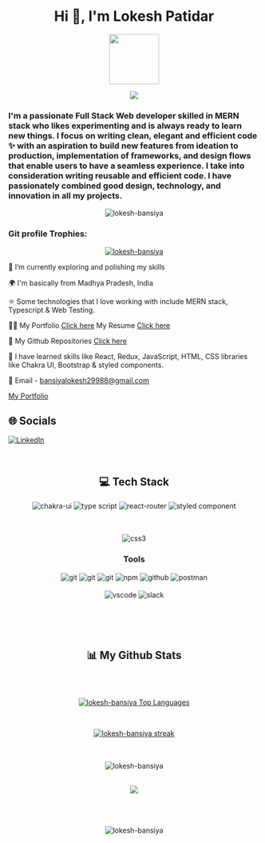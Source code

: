 
<h1 align="center">Hi 👋, I'm Lokesh Patidar</h1>
<!-- ![accpal-logo-for-emails](https://github.com/user-attachments/assets/9a78fc63-379d-4401-80b9-c6413ccb3b23) -->
<!-- ![lockhat-logo](https://github.com/user-attachments/assets/3f4de3e3-569c-4603-b830-185994df1069) -->






<!-- ![IL-Logo](https://github.com/user-attachments/assets/57b53539-7144-4078-b326-8832c0ab19ed) -->






<div align="center">
  <img src="https://media.giphy.com/media/M9gbBd9nbDrOTu1Mqx/giphy.gif" width="100"/>
</div>

<p align="center">
  <a href="https://github.com/DenverCoder1/readme-typing-svg">
    <img src="https://readme-typing-svg.demolab.com/?lines=Hi! My self Lokesh Patidar 👦🏽; I am a Full-stack%20web%20developer 👨🏻‍💻; Interested in working with team;Curious%20to%20learn%20new%20things !&font=Fira%20Code&center=true&width=440&height=45&color=#37bcf7&vCenter=true&size=22&pause=1000"></a>
</p>


<h3 align="center" an aspiring Full Stack MERN Developer from India.</h3>
  
<h3>
  I'm a passionate Full Stack Web developer skilled in MERN stack who likes experimenting and is always ready to learn new things. I focus on writing clean, elegant and efficient code ✨ with an aspiration to build new features from ideation to production, implementation of frameworks, and design flows that enable users to have a seamless experience. I take into consideration writing reusable and efficient code. I have passionately combined good design, technology, and innovation in all my projects.
</h3>


<p align="center"> <img src="https://komarev.com/ghpvc/?username=lokesh-bansiya&label=Profile%20views&color=0e75b6&style=flat" alt="lokesh-bansiya" /> </p>

<h3 align="left">Git profile Trophies:</h3>
<p align="center"> 
  <a href="https://github.com/ryo-ma/github-profile-trophy">
    <img src="https://github-profile-trophy.vercel.app/?username=lokesh-bansiya" alt="lokesh-bansiya" />
  </a> 
</p>


🔭 I’m currently exploring and polishing my skills

🌍 I'm basically from Madhya Pradesh, India

⚛️ Some technologies that I love working with include MERN stack, Typescript & Web Testing.

👨‍💻 My Portfolio [Click here](https://lokesh-bansiya.github.io/)
My Resume [Click here](https://1drv.ms/b/c/e5a54242a0eca193/EfMik6XtvAJKpVgcSusDeU0BfrrnZFjrxnsPaCGEMzbTww?e=ew3CSm)



👀 My Github Repositories [Click here](https://github.com/lokesh-bansiya?tab=repositories)

🚀 I have learned skills like React, Redux, JavaScript, HTML, CSS libraries like Chakra UI, Bootstrap & styled components.

📧 Email - bansiyalokesh29988@gmail.com

<p><a href="https://lokesh-bansiya.github.io/">My Portfolio </a></p>

## 🌐 Socials
[![LinkedIn](https://img.shields.io/badge/LinkedIn-%230077B5.svg?logo=linkedin&logoColor=white)](https://www.linkedin.com/in/lokesh-patidar-aa45a0236/) 

<br/>

<h2 align="center">💻 Tech Stack</h2>

<div align="center">
  <img src = "https://img.shields.io/badge/chakra ui-%234ED1C5.svg?style=for-the-badge&logo=chakraui&logoColor=white" align="center" alt="chakra-ui"/>
  <img src="https://img.shields.io/badge/typescript-%23007ACC.svg?style=for-the-badge&logo=typescript&logoColor=white"  align="center" alt="type script"/>
  <img src="https://img.shields.io/badge/React_Router-CA4245?style=for-the-badge&logo=react-router&logoColor=white"  align="center" alt="react-router" />
  <img src="https://img.shields.io/badge/styled--components-DB7093?style=for-the-badge&logo=styled-components&logoColor=white"  align="center" alt="styled component" />
</div>

<br/>
<br/>

<p align="center">
    <img src="https://user-images.githubusercontent.com/82999542/132934744-131c1891-4a4f-4e88-a64a-36720ad7470b.png" alt="css3"/>   
</p>
 

<div align="center"><h3 align="center">Tools</h3> 
   <img src="https://img.shields.io/badge/heroku-%23430098.svg?style=for-the-badge&logo=heroku&logoColor=white" align="center" alt="git"/>
   <img src="https://img.shields.io/badge/netlify-%23000000.svg?style=for-the-badge&logo=netlify&logoColor=#00C7B7" align="center" alt="git"/>
   <img src="https://img.shields.io/badge/vercel-%23000000.svg?style=for-the-badge&logo=vercel&logoColor=whit" align="center" alt="git"/>
  <img src = "https://img.shields.io/badge/NPM-%23000000.svg?style=for-the-badge&logo=npm&logoColor=white" align="center" alt="npm">
  <img src="https://img.shields.io/badge/GitHub-100000?style=for-the-badge&logo=github&logoColor=white"  align="center" alt="github"/>
  <img src ="https://img.shields.io/badge/Postman-FF6C37?style=for-the-badge&logo=postman&logoColor=white" align="center" alt="postman">
  
   <br/>
  <br/>
   <img src="https://img.shields.io/badge/Visual%20Studio-5C2D91.svg?style=for-the-badge&logo=visual-studio&logoColor=white"  align="center" alt="vscode"/>
   <img src="https://img.shields.io/badge/Slack-4A154B?style=for-the-badge&logo=slack&logoColor=white" align="center" alt="slack"/>
 </div>
</div>

<br/>
<br/>
<br/>
<br/>

<h2 align="center">📊 My Github Stats</h2>
<br/>

   <br/>   
    <p align="center">      
  <a href="https://github.com/lokesh-bansiya/github-readme-stats"><img alt="lokesh-bansiya Top Languages" src="https://github-readme-stats-sigma-five.vercel.app/api/top-langs/?username=lokesh-bansiya&langs_count=8&count_private=true&layout=compact&theme=midnight-purple&hide_border=true&bg_color" /></a>
      </p>      
     <br/>
   <p align="center">
    <a href="https://github.com/lokesh-bansiya/github-readme-streak-stats-sigma-five">
  <img alt="lokesh-bansiya streak" src="https://streak-stats.demolab.com/?user=lokesh-bansiya&theme=neon-dark&hide_border=true&currStreakNum=2FD3EB&fire=pink&sideLabels=F00&date_format=[Y.]n.j"/>
  </a>
  <div align="center">
</p>                                                                                                                                              
    
  <br/>
  <br/>                                                                                               
  <img align="center" src="https://github-readme-stats-sigma-five.vercel.app/api?username=lokesh-bansiya&show_icons=true&locale=en&theme=highcontrast&hide_border=true" alt="lokesh-bansiya" />
<br/>
<br/>
  
<p align="center">
<a href="https://github.com/lokesh-bansiya">
<span>
<img align="center" src="https://github-profile-summary-cards.vercel.app/api/cards/profile-details?username=lokesh-bansiya&theme=dracula" />
</span>
</a> 
</p>

<br/>
<br/>
<br/>
<img align="center" src="https://github-readme-activity-graph.vercel.app/graph?username=lokesh-bansiya&theme=github-compact" alt="lokesh-bansiya" />  
<br/>
<br/>
</div>
